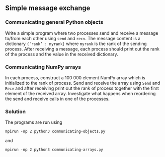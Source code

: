 ## Simple message exchange

### Communicating general Python objects

Write a simple program where two processes send and receive a message to/from
each other using `send` and `recv`. The message content is a dictionary 
`{‘rank’ : myrank}`  where `myrank` is the rank of the sending process.
After receiving a message, each process should print out the rank of the
process and the value in the received dictionary.

### Communicating NumPy arrays

In each process, construct a 100 000 element NumPy array which is initialized
to the rank of process. Send and receive the array using `Send` and `Recv` and
after receiving print out the rank of process together with the first element
of the received array. Investigate what happens when reordering the send and
receive calls in one of the processes.

### Solution

The programs are run using
```
mpirun -np 2 python3 communicating-objects.py
```
and 
```
mpirun -np 2 python3 communicating-arrays.py
```
